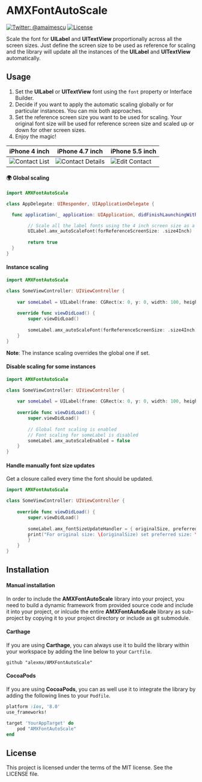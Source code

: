 # AMXFontAutoScale
[![Twitter: @amaimescu](https://img.shields.io/badge/contact-%40amaimescu-blue.svg)](https://twitter.com/amaimescu)
[![License](https://img.shields.io/badge/license-MIT-green.svg?style=flat)](https://github.com/alexmx/ios-ui-automation-overview/blob/master/LICENSE)

Scale the font for **UILabel** and **UITextView** proportionally across all the screen sizes. Just define the screen size to be used as reference for scaling and the library will update all the instances of the **UILabel** and **UITextView** automatically.

## Usage

1) Set the **UILabel** or **UITextView** font using the `font` property or Interface Builder.
2) Decide if you want to apply the automatic scaling globally or for particular instances. You can mix both approaches.
3) Set the reference screen size you want to be used for scaling. Your original font size will be used for reference screen size and scaled up or down for other screen sizes.
3) Enjoy the magic!

iPhone 4 inch | iPhone 4.7 inch | iPhone 5.5 inch
------------ | ------------- | -------------
![Contact List](/assets/iphone-4-inch.png) | ![Contact Details](/assets/iphone-4-7-inch.png) | ![Edit Contact](/assets/iphone-5-5-inch.png)

#### :earth_africa: Global scaling
```swift
import AMXFontAutoScale

class AppDelegate: UIResponder, UIApplicationDelegate {

  func application(_ application: UIApplication, didFinishLaunchingWithOptions launchOptions: [UIApplicationLaunchOptionsKey: Any]?) -> Bool {

        // Scale all the label fonts using the 4 inch screen size as a reference
        UILabel.amx_autoScaleFont(forReferenceScreenSize: .size4Inch)
        
        return true
  }
}
```

#### Instance scaling
```swift
import AMXFontAutoScale

class SomeViewController: UIViewController {
    
    var someLabel = UILabel(frame: CGRect(x: 0, y: 0, width: 100, height: 50))
    
    override func viewDidLoad() {
        super.viewDidLoad()
        
        someLabel.amx_autoScaleFont(forReferenceScreenSize: .size4Inch)
    }
}
```

**Note**: The instance scaling overrides the global one if set.

#### Disable scaling for some instances

```swift
import AMXFontAutoScale

class SomeViewController: UIViewController {
    
    var someLabel = UILabel(frame: CGRect(x: 0, y: 0, width: 100, height: 50))
    
    override func viewDidLoad() {
        super.viewDidLoad()
        
        // Global font scaling is enabled
        // Font scaling for someLabel is disabled
        someLabel.amx_autoScaleEnabled = false
    }
}
```

#### Handle manually font size updates

Get a closure called every time the font should be updated.

```swift
import AMXFontAutoScale

class SomeViewController: UIViewController {
        
    override func viewDidLoad() {
        super.viewDidLoad()
        
        someLabel.amx_fontSizeUpdateHandler = { originalSize, preferredSize, multiplier in
	    print("For original size: \(originalSize) set preferred size: \(preferredSize), multiplier: \(multiplier)")
        }
    }
}
```

## Installation

#### Manual installation

In order to include the **AMXFontAutoScale** library into your project, you need to build a dynamic framework from provided source code and include it into your project, or inlcude the entire **AMXFontAutoScale** library as sub-project by copying it to your project directory or include as git submodule.

#### Carthage

If you are using **Carthage**, you can always use it to build the library within your workspace by adding the line below to your `Cartfile`.

```
github "alexmx/AMXFontAutoScale"
```

#### CocoaPods

If you are using **CocoaPods**, you can as well use it to integrate the library by adding the following lines to your `Podfile`.

```ruby
platform :ios, '8.0'
use_frameworks!

target 'YourAppTarget' do
    pod "AMXFontAutoScale"
end

```

## License
This project is licensed under the terms of the MIT license. See the LICENSE file.
